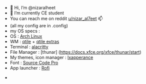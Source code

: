 - 👋 Hi, I’m @nizaralheet
- 🌱 I’m currently CE student 
-  You can reach me on reddit [u/nizar_al7eet](https://www.reddit.com/user/nizar_al7eet/) 📫
- (all my config are in .config)
- my OS specs : 
- OS : [Arch Linux](https://archlinux.org/)
- WM : [qtile](https://qtile.org/) + [qtile extras](https://qtile-extras.readthedocs.io/en/stable/index.html)
- Terminal : [alacritty](https://alacritty.org/)
- File Manager : [thunar] (https://docs.xfce.org/xfce/thunar/start)
- My themes, icon manager : [lxapperance](https://man.archlinux.org/man/lxappearance.1.en)
- Font : [Source Code Pro](https://fonts.adobe.com/fonts/source-code-pro)
- App launcher : [Rofi](https://wiki.archlinux.org/title/Rofi)

<!--- my secret app : [nizaro] (https://docs.xfce.org/xfce/thunar/start --->
- 

<!---
nizaralheet/nizaralheet is a ✨ special ✨ repository because its `README.md` (this file) appears on your GitHub profile.
You can click the Preview link to take a look at your changes.
--->
